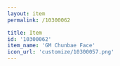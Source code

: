 ```yaml
---
layout: item
permalink: /10300062

title: Item
id: '10300062'
item_name: 'GM Chunbae Face'
icon_url: 'customize/10300057.png'
---
```

